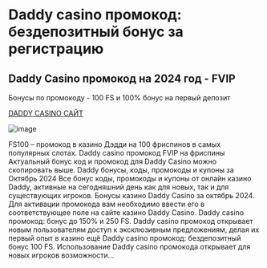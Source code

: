 # Daddy casino промокод: бездепозитный бонус за регистрацию

## Daddy Casino промокод на 2024 год - FVIP

Бонусы по промокоду - 100 FS и 100% бонус на первый депозит

[DADDY CASINO САЙТ](https://linksc.ru/daddy_fvip)

![image](https://github.com/user-attachments/assets/ba03eec5-0859-438f-87f7-55ae29f0587a)

FS100 – промокод в казино Дэдди на 100 фриспинов в самых популярных слотах. Daddy casino промокод FVIP на фриспины Актуальный бонус код и промокод для Daddy Casino можно скопировать выше. Daddy бонусы, коды, промокоды и купоны за Октябрь 2024 Все бонус коды, промокоды и купоны от онлайн казино Daddy, активные на сегодняшний день как для новых, так и для существующих игроков. Бонусы казино Daddy Casino за октябрь 2024. Для активации промокода вам необходимо ввести его в соответствующее поле на сайте казино Daddy Casino. Daddy casino промокод: бонус до 150% и 250 FS. Daddy casino промокод открывает новым пользователям доступ к эксклюзивным предложениям, делая их первый опыт в казино ещё Daddy casino промокод: бездепозитный бонус 100 FS. Использование Daddy casino промокода открывает для новых игроков возможности...
